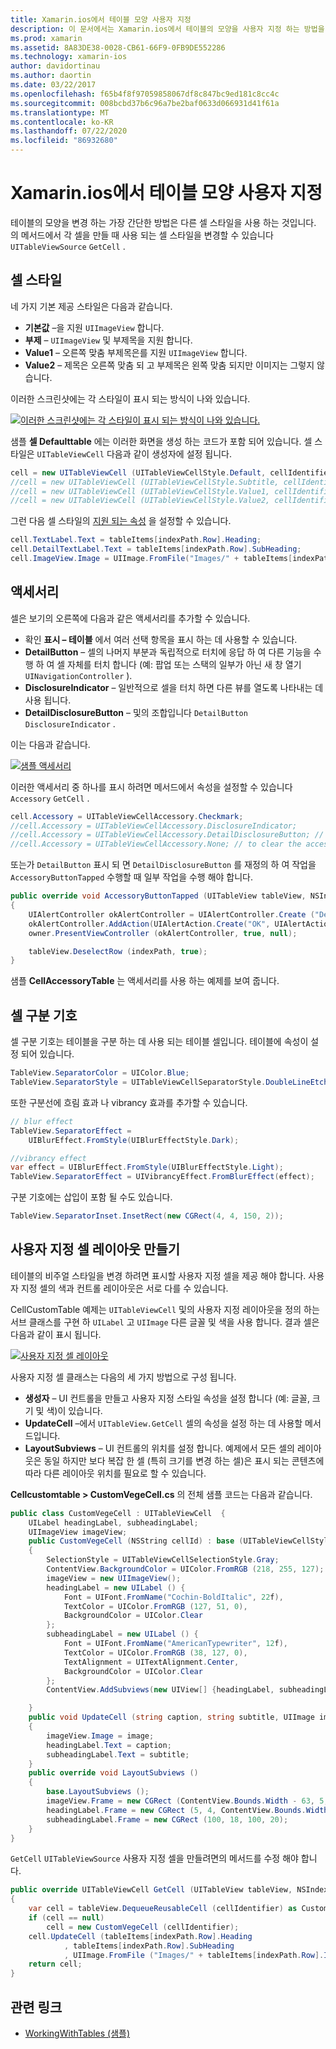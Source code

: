 ```yaml
---
title: Xamarin.ios에서 테이블 모양 사용자 지정
description: 이 문서에서는 Xamarin.ios에서 테이블의 모양을 사용자 지정 하는 방법을 설명 합니다. 셀 스타일, 보조 프로그램, 셀 구분 기호 및 사용자 지정 셀 레이아웃을 설명 합니다.
ms.prod: xamarin
ms.assetid: 8A83DE38-0028-CB61-66F9-0FB9DE552286
ms.technology: xamarin-ios
author: davidortinau
ms.author: daortin
ms.date: 03/22/2017
ms.openlocfilehash: f65b4f8f97059858067df8c847bc9ed181c8cc4c
ms.sourcegitcommit: 008bcbd37b6c96a7be2baf0633d066931d41f61a
ms.translationtype: MT
ms.contentlocale: ko-KR
ms.lasthandoff: 07/22/2020
ms.locfileid: "86932680"
---
```

# <a name="customizing-a-tables-appearance-in-xamarinios"></a>Xamarin.ios에서 테이블 모양 사용자 지정

테이블의 모양을 변경 하는 가장 간단한 방법은 다른 셀 스타일을 사용 하는 것입니다. 의 메서드에서 각 셀을 만들 때 사용 되는 셀 스타일을 변경할 수 있습니다 `UITableViewSource` `GetCell` .

## <a name="cell-styles"></a>셀 스타일

네 가지 기본 제공 스타일은 다음과 같습니다.

- **기본값** –을 지원 `UIImageView` 합니다.
- **부제** – `UIImageView` 및 부제목을 지원 합니다.
- **Value1** – 오른쪽 맞춤 부제목은를 지원 `UIImageView` 합니다.
- **Value2** – 제목은 오른쪽 맞춤 되 고 부제목은 왼쪽 맞춤 되지만 이미지는 그렇지 않습니다.

이러한 스크린샷에는 각 스타일이 표시 되는 방식이 나와 있습니다.

 [![이러한 스크린샷에는 각 스타일이 표시 되는 방식이 나와 있습니다.](customizing-table-appearance-images/image7.png)](customizing-table-appearance-images/image7.png#lightbox)

샘플 **셀 Defaulttable** 에는 이러한 화면을 생성 하는 코드가 포함 되어 있습니다. 셀 스타일은 `UITableViewCell` 다음과 같이 생성자에 설정 됩니다.

```csharp
cell = new UITableViewCell (UITableViewCellStyle.Default, cellIdentifier);
//cell = new UITableViewCell (UITableViewCellStyle.Subtitle, cellIdentifier);
//cell = new UITableViewCell (UITableViewCellStyle.Value1, cellIdentifier);
//cell = new UITableViewCell (UITableViewCellStyle.Value2, cellIdentifier);
```

그런 다음 셀 스타일의 [지원 되는 속성](xref:UIKit.UITableViewCell) 을 설정할 수 있습니다.

```csharp
cell.TextLabel.Text = tableItems[indexPath.Row].Heading;
cell.DetailTextLabel.Text = tableItems[indexPath.Row].SubHeading;
cell.ImageView.Image = UIImage.FromFile("Images/" + tableItems[indexPath.Row].ImageName); // don't use for Value2
```

## <a name="accessories"></a>액세서리

셀은 보기의 오른쪽에 다음과 같은 액세서리를 추가할 수 있습니다.

- 확인 **표시 – 테이블** 에서 여러 선택 항목을 표시 하는 데 사용할 수 있습니다.
- **DetailButton** – 셀의 나머지 부분과 독립적으로 터치에 응답 하 여 다른 기능을 수행 하 여 셀 자체를 터치 합니다 (예: 팝업 또는 스택의 일부가 아닌 새 창 열기 `UINavigationController` ).
- **DisclosureIndicator** – 일반적으로 셀을 터치 하면 다른 뷰를 열도록 나타내는 데 사용 됩니다.
- **DetailDisclosureButton** – 및의 조합입니다 `DetailButton` `DisclosureIndicator` .

이는 다음과 같습니다.

 [![샘플 액세서리](customizing-table-appearance-images/image8.png)](customizing-table-appearance-images/image8.png#lightbox)

이러한 액세서리 중 하나를 표시 하려면 메서드에서 속성을 설정할 수 있습니다 `Accessory` `GetCell` .

```csharp
cell.Accessory = UITableViewCellAccessory.Checkmark;
//cell.Accessory = UITableViewCellAccessory.DisclosureIndicator;
//cell.Accessory = UITableViewCellAccessory.DetailDisclosureButton; // implement AccessoryButtonTapped
//cell.Accessory = UITableViewCellAccessory.None; // to clear the accessory
```

또는가 `DetailButton` 표시 되 면 `DetailDisclosureButton` 를 재정의 하 여 작업을 `AccessoryButtonTapped` 수행할 때 일부 작업을 수행 해야 합니다.

```csharp
public override void AccessoryButtonTapped (UITableView tableView, NSIndexPath indexPath)
{
    UIAlertController okAlertController = UIAlertController.Create ("DetailDisclosureButton Touched", tableItems[indexPath.Row].Heading, UIAlertControllerStyle.Alert);
    okAlertController.AddAction(UIAlertAction.Create("OK", UIAlertActionStyle.Default, null));
    owner.PresentViewController (okAlertController, true, null);

    tableView.DeselectRow (indexPath, true);
}
```

샘플 **CellAccessoryTable** 는 액세서리를 사용 하는 예제를 보여 줍니다.

## <a name="cell-separators"></a>셀 구분 기호

셀 구분 기호는 테이블을 구분 하는 데 사용 되는 테이블 셀입니다. 테이블에 속성이 설정 되어 있습니다.

```csharp
TableView.SeparatorColor = UIColor.Blue;
TableView.SeparatorStyle = UITableViewCellSeparatorStyle.DoubleLineEtched;
```

또한 구분선에 흐림 효과 나 vibrancy 효과를 추가할 수 있습니다.

```csharp
// blur effect
TableView.SeparatorEffect =
    UIBlurEffect.FromStyle(UIBlurEffectStyle.Dark);

//vibrancy effect
var effect = UIBlurEffect.FromStyle(UIBlurEffectStyle.Light);
TableView.SeparatorEffect = UIVibrancyEffect.FromBlurEffect(effect);
```

구분 기호에는 삽입이 포함 될 수도 있습니다.

```csharp
TableView.SeparatorInset.InsetRect(new CGRect(4, 4, 150, 2));
```

## <a name="creating-custom-cell-layouts"></a>사용자 지정 셀 레이아웃 만들기

테이블의 비주얼 스타일을 변경 하려면 표시할 사용자 지정 셀을 제공 해야 합니다. 사용자 지정 셀의 색과 컨트롤 레이아웃은 서로 다를 수 있습니다.

CellCustomTable 예제는 `UITableViewCell` 및의 사용자 지정 레이아웃을 정의 하는 서브 클래스를 구현 하 `UILabel` 고 `UIImage` 다른 글꼴 및 색을 사용 합니다. 결과 셀은 다음과 같이 표시 됩니다.

 [![사용자 지정 셀 레이아웃](customizing-table-appearance-images/image9.png)](customizing-table-appearance-images/image9.png#lightbox)

사용자 지정 셀 클래스는 다음의 세 가지 방법으로 구성 됩니다.

- **생성자** – UI 컨트롤을 만들고 사용자 지정 스타일 속성을 설정 합니다 (예: 글꼴, 크기 및 색)이 있습니다.
- **UpdateCell** –에서 `UITableView.GetCell` 셀의 속성을 설정 하는 데 사용할 메서드입니다.
- **LayoutSubviews** – UI 컨트롤의 위치를 설정 합니다. 예제에서 모든 셀의 레이아웃은 동일 하지만 보다 복잡 한 셀 (특히 크기를 변경 하는 셀)은 표시 되는 콘텐츠에 따라 다른 레이아웃 위치를 필요로 할 수 있습니다.

**Cellcustomtable > CustomVegeCell.cs** 의 전체 샘플 코드는 다음과 같습니다.

```csharp
public class CustomVegeCell : UITableViewCell  {
    UILabel headingLabel, subheadingLabel;
    UIImageView imageView;
    public CustomVegeCell (NSString cellId) : base (UITableViewCellStyle.Default, cellId)
    {
        SelectionStyle = UITableViewCellSelectionStyle.Gray;
        ContentView.BackgroundColor = UIColor.FromRGB (218, 255, 127);
        imageView = new UIImageView();
        headingLabel = new UILabel () {
            Font = UIFont.FromName("Cochin-BoldItalic", 22f),
            TextColor = UIColor.FromRGB (127, 51, 0),
            BackgroundColor = UIColor.Clear
        };
        subheadingLabel = new UILabel () {
            Font = UIFont.FromName("AmericanTypewriter", 12f),
            TextColor = UIColor.FromRGB (38, 127, 0),
            TextAlignment = UITextAlignment.Center,
            BackgroundColor = UIColor.Clear
        };
        ContentView.AddSubviews(new UIView[] {headingLabel, subheadingLabel, imageView});

    }
    public void UpdateCell (string caption, string subtitle, UIImage image)
    {
        imageView.Image = image;
        headingLabel.Text = caption;
        subheadingLabel.Text = subtitle;
    }
    public override void LayoutSubviews ()
    {
        base.LayoutSubviews ();
        imageView.Frame = new CGRect (ContentView.Bounds.Width - 63, 5, 33, 33);
        headingLabel.Frame = new CGRect (5, 4, ContentView.Bounds.Width - 63, 25);
        subheadingLabel.Frame = new CGRect (100, 18, 100, 20);
    }
}
```

`GetCell` `UITableViewSource` 사용자 지정 셀을 만들려면의 메서드를 수정 해야 합니다.

```csharp
public override UITableViewCell GetCell (UITableView tableView, NSIndexPath indexPath)
{
    var cell = tableView.DequeueReusableCell (cellIdentifier) as CustomVegeCell;
    if (cell == null)
        cell = new CustomVegeCell (cellIdentifier);
    cell.UpdateCell (tableItems[indexPath.Row].Heading
            , tableItems[indexPath.Row].SubHeading
            , UIImage.FromFile ("Images/" + tableItems[indexPath.Row].ImageName) );
    return cell;
}
```

## <a name="related-links"></a>관련 링크

- [WorkingWithTables (샘플)](https://docs.microsoft.com/samples/xamarin/ios-samples/workingwithtables)
